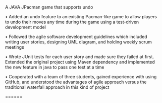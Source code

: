 A JAVA JPacman game that supports undo

•	Added an undo feature to an existing Pacman-like game to allow players to undo their moves any time during the game using a test-driven development model

•	Followed the agile software development guidelines which included writing user stories, designing UML diagram, and holding weekly scrum meetings 

•	Wrote JUnit tests for each user story and made sure they failed at first.  Extended the original project using Maven dependency and implemented the new feature in java to pass one test at a time

•	Cooperated with a team of three students, gained experience with using GitHub, and understood the advantages of agile approach versus the traditional waterfall approach in this kind of project

======
